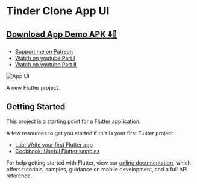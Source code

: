 # Tinder Clone App UI

## [Download App Demo APK ⬇️📱](https://drive.google.com/file/d/1TRiUiwIzATG4f_kJbIGkdOutCUvVCdPK/view)

- [Support me on Patreon](https://www.patreon.com/sopheamenvan?fan_landing=true)
- [Watch on youtube Part I](https://youtu.be/jCLsBzocCM4)
- [Watch on youtube Part II](https://youtu.be/4SjNRfCam7Q)

![App UI](https://user-images.githubusercontent.com/16510597/103899516-18695f80-5129-11eb-8ba1-4a41e089ec46.jpg)

A new Flutter project.

## Getting Started

This project is a starting point for a Flutter application.

A few resources to get you started if this is your first Flutter project:

- [Lab: Write your first Flutter app](https://flutter.dev/docs/get-started/codelab)
- [Cookbook: Useful Flutter samples](https://flutter.dev/docs/cookbook)

For help getting started with Flutter, view our
[online documentation](https://flutter.dev/docs), which offers tutorials,
samples, guidance on mobile development, and a full API reference.
